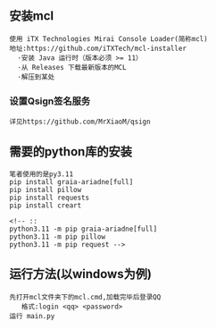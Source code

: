 ## 安装mcl

    使用 iTX Technologies Mirai Console Loader(简称mcl)
    地址:https://github.com/iTXTech/mcl-installer
      ·安装 Java 运行时（版本必须 >= 11）
      ·从 Releases 下载最新版本的MCL
      ·解压到某处

### 设置Qsign签名服务

    详见https://github.com/MrXiaoM/qsign

## 需要的python库的安装

    笔者使用的是py3.11
    pip install graia-ariadne[full]
    pip install pillow
    pip install requests
    pip install creart
    
    <!-- ::
    python3.11 -m pip graia-ariadne[full]
    python3.11 -m pip pillow
    python3.11 -m pip request -->

## 运行方法(以windows为例)

    先打开mcl文件夹下的mcl.cmd,加载完毕后登录QQ
       格式:login <qq> <password>
    运行 main.py

